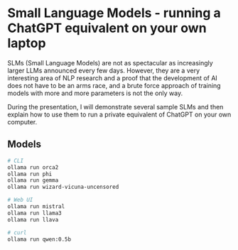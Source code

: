 # Small Language Models - running a ChatGPT equivalent on your own laptop
 
SLMs (Small Language Models) are not as spectacular as increasingly larger LLMs announced every few days.
However, they are a very interesting area of ​​NLP research and a proof that the development of AI
does not have to be an arms race, and a brute force approach of training models
with more and more parameters is not the only way.

During the presentation, I will demonstrate several sample SLMs and then explain how to use them
to run a private equivalent of ChatGPT on your own computer.

## Models

```bash
# CLI
ollama run orca2
ollama run phi
ollama run gemma
ollama run wizard-vicuna-uncensored

# Web UI
ollama run mistral
ollama run llama3
ollama run llava

# curl
ollama run qwen:0.5b
```
